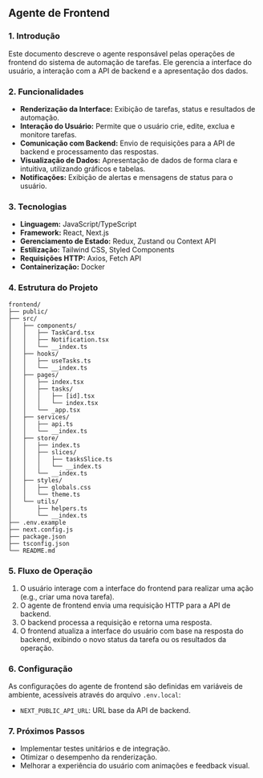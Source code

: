 ## Agente de Frontend

### 1. Introdução

Este documento descreve o agente responsável pelas operações de frontend do sistema de automação de tarefas. Ele gerencia a interface do usuário, a interação com a API de backend e a apresentação dos dados.

### 2. Funcionalidades

*   **Renderização da Interface:** Exibição de tarefas, status e resultados de automação.
*   **Interação do Usuário:** Permite que o usuário crie, edite, exclua e monitore tarefas.
*   **Comunicação com Backend:** Envio de requisições para a API de backend e processamento das respostas.
*   **Visualização de Dados:** Apresentação de dados de forma clara e intuitiva, utilizando gráficos e tabelas.
*   **Notificações:** Exibição de alertas e mensagens de status para o usuário.

### 3. Tecnologias

*   **Linguagem:** JavaScript/TypeScript
*   **Framework:** React, Next.js
*   **Gerenciamento de Estado:** Redux, Zustand ou Context API
*   **Estilização:** Tailwind CSS, Styled Components
*   **Requisições HTTP:** Axios, Fetch API
*   **Containerização:** Docker

### 4. Estrutura do Projeto

```
frontend/
├── public/
├── src/
│   ├── components/
│   │   ├── TaskCard.tsx
│   │   ├── Notification.tsx
│   │   └── __index.ts
│   ├── hooks/
│   │   ├── useTasks.ts
│   │   └── __index.ts
│   ├── pages/
│   │   ├── index.tsx
│   │   ├── tasks/
│   │   │   ├── [id].tsx
│   │   │   └── index.tsx
│   │   └── _app.tsx
│   ├── services/
│   │   ├── api.ts
│   │   └── __index.ts
│   ├── store/
│   │   ├── index.ts
│   │   ├── slices/
│   │   │   ├── tasksSlice.ts
│   │   │   └── __index.ts
│   │   └── __index.ts
│   ├── styles/
│   │   ├── globals.css
│   │   └── theme.ts
│   └── utils/
│       ├── helpers.ts
│       └── __index.ts
├── .env.example
├── next.config.js
├── package.json
├── tsconfig.json
└── README.md
```

### 5. Fluxo de Operação

1.  O usuário interage com a interface do frontend para realizar uma ação (e.g., criar uma nova tarefa).
2.  O agente de frontend envia uma requisição HTTP para a API de backend.
3.  O backend processa a requisição e retorna uma resposta.
4.  O frontend atualiza a interface do usuário com base na resposta do backend, exibindo o novo status da tarefa ou os resultados da operação.

### 6. Configuração

As configurações do agente de frontend são definidas em variáveis de ambiente, acessíveis através do arquivo `.env.local`:

*   `NEXT_PUBLIC_API_URL`: URL base da API de backend.

### 7. Próximos Passos

*   Implementar testes unitários e de integração.
*   Otimizar o desempenho da renderização.
*   Melhorar a experiência do usuário com animações e feedback visual.

